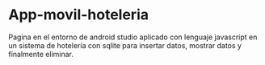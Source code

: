 # App-movil-hoteleria
Pagina en el entorno de android studio aplicado con lenguaje  javascript en un  sistema de hotelería con sqlite para insertar datos, mostrar datos y finalmente eliminar.
